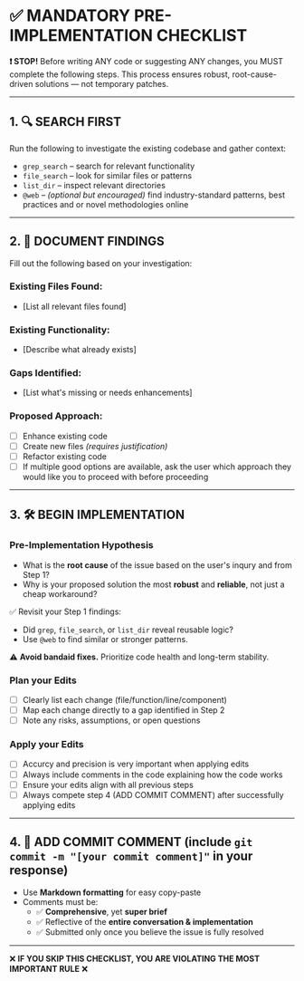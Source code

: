 # ✅ MANDATORY PRE-IMPLEMENTATION CHECKLIST

**❗ STOP!** Before writing ANY code or suggesting ANY changes, you MUST complete the following steps. This process ensures robust, root-cause-driven solutions — not temporary patches.

---

## 1. 🔍 SEARCH FIRST

Run the following to investigate the existing codebase and gather context:

- `grep_search` – search for relevant functionality  
- `file_search` – look for similar files or patterns  
- `list_dir` – inspect relevant directories  
- `@web` – *(optional but encouraged)* find industry-standard patterns, best practices and or novel methodologies online  

---

## 2. 📝 DOCUMENT FINDINGS

Fill out the following based on your investigation:

### Existing Files Found:
- [List all relevant files found]

### Existing Functionality:
- [Describe what already exists]

### Gaps Identified:
- [List what's missing or needs enhancements]

### Proposed Approach:
- [ ] Enhance existing code  
- [ ] Create new files *(requires justification)*  
- [ ] Refactor existing code
- [ ] If multiple good options are available, ask the user which approach they would like you to proceed with before proceeding

---

## 3. 🛠️ BEGIN IMPLEMENTATION

### Pre-Implementation Hypothesis

- What is the **root cause** of the issue based on the user's inqury and from Step 1?
- Why is your proposed solution the most **robust** and **reliable**, not just a cheap workaround?

✅ Revisit your Step 1 findings:  
- Did `grep`, `file_search`, or `list_dir` reveal reusable logic?  
- Use `@web` to find similar or stronger patterns.

⚠️ **Avoid bandaid fixes.** Prioritize code health and long-term stability.

### Plan your Edits
- [ ] Clearly list each change (file/function/line/component)
- [ ] Map each change directly to a gap identified in Step 2
- [ ] Note any risks, assumptions, or open questions

### Apply your Edits
- [ ] Accurcy and precision is very important when applying edits
- [ ] Always include comments in the code explaining how the code works
- [ ] Ensure your edits align with all previous steps
- [ ] Always compete step 4 (ADD COMMIT COMMENT) after successfully applying edits

---

## 4. 📝 ADD COMMIT COMMENT (include `git commit -m "[your commit comment]"` in your response)

- Use **Markdown formatting** for easy copy-paste
- Comments must be:
  - ✅ **Comprehensive**, yet **super brief**
  - ✅ Reflective of the **entire conversation & implementation**
  - ✅ Submitted only once you believe the issue is fully resolved

---

❌ **IF YOU SKIP THIS CHECKLIST, YOU ARE VIOLATING THE MOST IMPORTANT RULE** ❌
